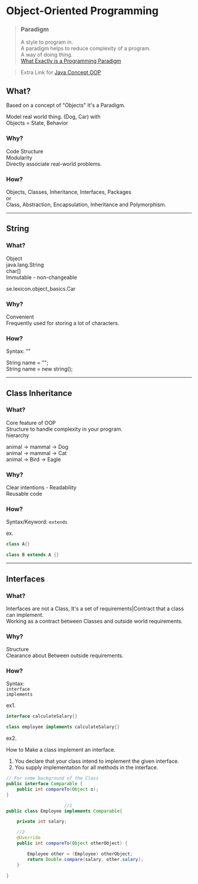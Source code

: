 # Object-Oriented Programming

> ### Paradigm  
> A style to program in.  
> A paradigm helps to reduce complexity of a program.  
> A way of doing thing.  
> [What Exactly is a Programming Paradigm](https://www.freecodecamp.org/news/what-exactly-is-a-programming-paradigm/)  

>  Extra Link for [Java Concept OOP](https://docs.oracle.com/javase/tutorial/java/concepts/index.html)

## What?
Based on a concept of "Objects"
It's a Paradigm.


Model real world thing. (Dog, Car) with  
Objects = State, Behavior

### Why?
Code Structure  
Modularity  
Directly associate real-world problems.  

### How?  
Objects, Classes, Inheritance, Interfaces, Packages  
or  
Class, Abstraction, Encapsulation, Inheritance and Polymorphism.  

---

## String

### What?
Object  
java.lang.String  
char[]  
Immutable - non-changeable  

se.lexicon.object_basics.Car

### Why?
Convenient  
Frequently used for storing a lot of characters.  

### How?
Syntax: ""  

String name = "";  
String name = new string();  

---

## Class Inheritance

### What?  
Core feature of OOP  
Structure to handle complexity in your program.  
hierarchy  

animal -> mammal -> Dog  
animal -> mammal -> Cat  
animal -> Bird -> Eagle


### Why?  
Clear intentions - Readability  
Reusable code


### How?  
Syntax/Keyword:
``extends``  

ex.

```Java
class A{}
```
```Java
class B extends A {}
```

---


## Interfaces

### What?
Interfaces are not a Class, It's a set of requirements|Contract that a class can implement.  
Working as a contract between Classes and outside world requirements.

### Why?
Structure  
Clearance about Between outside requirements.

### How?

Syntax:  
``interface``  
``implements``


ex1.
````java
interface calculateSalary{}
````
````java
class employee implements calculateSalary{}
````


ex2.

How to Make a class implement an interface.
1. You declare that your class intend to implement the given interface.
1. You supply implementation for all methods in the interface.

````java
// For some background of the Class
public interface Comparable {
    public int compareTo(Object o);
}
````


```Java
                      //1
public class Employee implements Comparable{

    private int salary;

    //2
    @Override
    public int compareTo(Object otherObject) {

        Employee other = (Employee) otherObject;
        return Double.compare(salary, other.salary);
    }

}
```